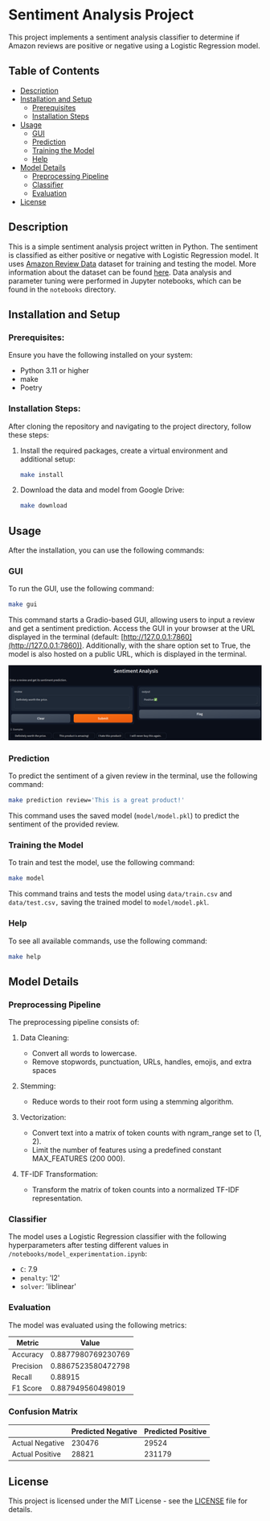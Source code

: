 # Sentiment Analysis Project

This project implements a sentiment analysis classifier to determine if Amazon reviews are positive or negative using a
Logistic Regression model.

## Table of Contents

- [Description](#description)
- [Installation and Setup](#installation-and-setup)
    - [Prerequisites](#prerequisites)
    - [Installation Steps](#installation-steps)
- [Usage](#usage)
    - [GUI](#gui)
    - [Prediction](#prediction)
    - [Training the Model](#training-the-model)
    - [Help](#help)
- [Model Details](#model-details)
    - [Preprocessing Pipeline](#preprocessing-pipeline)
    - [Classifier](#classifier)
    - [Evaluation](#evaluation)
- [License](#license)

## Description

This is a simple sentiment analysis project written in Python. The sentiment is classified as either positive or
negative with Logistic Regression model. It
uses [Amazon Review Data](https://www.kaggle.com/datasets/bittlingmayer/amazonreviews) dataset for training and testing
the model. More information about the dataset can be found [here](data/README.md). Data analysis and parameter tuning
were performed in Jupyter notebooks, which can be found in the `notebooks` directory.

## Installation and Setup

### Prerequisites:

Ensure you have the following installed on your system:

- Python 3.11 or higher
- make
- Poetry

### Installation Steps:

After cloning the repository and navigating to the project directory, follow these steps:

1. Install the required packages, create a virtual environment and additional setup:
    ```bash
    make install
    ```

2. Download the data and model from Google Drive:
    ```bash
    make download
    ```

## Usage

After the installation, you can use the following commands:

### GUI

To run the GUI, use the following command:

```bash
make gui
```

This command starts a Gradio-based GUI, allowing users to input a review and get a sentiment prediction. Access the GUI
in your browser at the URL displayed in the terminal (default: [http://127.0.0.1:7860](http://127.0.0.1:7860)).
Additionally, with the share
option set to True, the model is also hosted on a public URL, which is displayed in the terminal.

![GUI](assets/gradio.png)

### Prediction

To predict the sentiment of a given review in the terminal, use the following command:

```bash
make prediction review='This is a great product!'
```

This command uses the saved model (`model/model.pkl`) to predict the sentiment of the provided review.

### Training the Model

To train and test the model, use the following command:

```bash
make model
```

This command trains and tests the model using `data/train.csv` and `data/test.csv,` saving the trained model
to `model/model.pkl`.

### Help

To see all available commands, use the following command:

```bash
make help
```

## Model Details

### Preprocessing Pipeline

The preprocessing pipeline consists of:

1. Data Cleaning:
    - Convert all words to lowercase.
    - Remove stopwords, punctuation, URLs, handles, emojis, and extra spaces

2. Stemming:
    - Reduce words to their root form using a stemming algorithm.

3. Vectorization:
    - Convert text into a matrix of token counts with ngram_range set to (1, 2).
    - Limit the number of features using a predefined constant MAX_FEATURES (200 000).

4. TF-IDF Transformation:
    - Transform the matrix of token counts into a normalized TF-IDF representation.

### Classifier

The model uses a Logistic Regression classifier with the following hyperparameters after testing different values in
`/notebooks/model_experimentation.ipynb`:

- `C`: 7.9
- `penalty`: 'l2'
- `solver`: 'liblinear'

### Evaluation

The model was evaluated using the following metrics:

| Metric    | Value              |
|-----------|--------------------|
| Accuracy  | 0.8877980769230769 |
| Precision | 0.8867523580472798 |
| Recall    | 0.88915            |
| F1 Score  | 0.887949560498019  |

### Confusion Matrix

|                 | Predicted Negative | Predicted Positive |
|-----------------|--------------------|--------------------|
| Actual Negative | 230476             | 29524              |
| Actual Positive | 28821              | 231179             |

## License

This project is licensed under the MIT License - see the [LICENSE](LICENSE) file for details.
